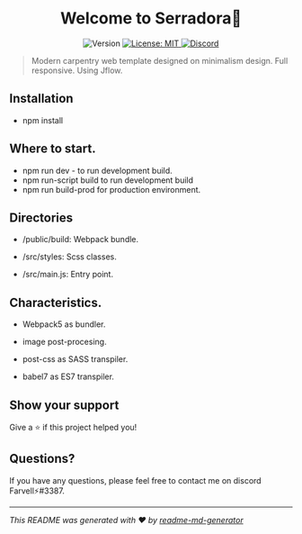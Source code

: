 <h1 align="center">Welcome to Serradora👋</h1>
<p align="center">
  <img alt="Version" src="https://img.shields.io/badge/version-2.0.1-blue.svg?cacheSeconds=2592000" />
  <a href="#" target="_blank">
    <img alt="License: MIT" src="https://img.shields.io/badge/License-MIT-green.svg" />
  </a>
 <a href="https://discord.gg/tpNtcJHw" target="_blank"><img src="https://img.shields.io/badge/discord-online-brightgreen.svg" alt="Discord"/></a>
</p>

> Modern carpentry web template designed on minimalism design. Full responsive. Using Jflow.

## Installation

- npm install

## Where to start.

- npm run dev - to run development build.
- npm run-script build to run development build 
- npm run build-prod for production environment.

## Directories

- /public/build: Webpack bundle.

- /src/styles: Scss classes.

- /src/main.js: Entry point.

## Characteristics.

- Webpack5 as bundler.

- image post-procesing.

- post-css as SASS transpiler.

- babel7 as ES7 transpiler.


## Show your support

Give a ⭐️ if this project helped you!

## Questions?

If you have any questions, please feel free to contact me on discord Farvell⚡#3387.

***
_This README was generated with ❤️ by [readme-md-generator](https://github.com/kefranabg/readme-md-generator)_
